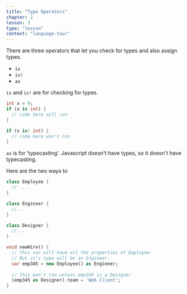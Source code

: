 ```yaml
---
title: "Type Operators"
chapter: 2
lesson: 3
type: "lesson"
context: "language-tour"
---
```


There are three operators that let you check for types and also assign types.

* `is`
* `is!`
* `as`


`is` and `is!` are for checking for types. 

```dart
int x = 9;
if (x is int) {
  // code here will run
}

if (x is! int) {
  // code here won't run
}
``` 

`as` is for 'typecasting'. Javascript doesn't have types, so it doesn't have typecasting. 

Here are the two ways to 

```dart
class Employee {
  // ... 
}

class Engineer {
  //...
}

class Designer {
  //...
}

void newHire() {
  // This var will have all the properties of Employee
  // But it's type will be an Engineer.
  var emp345 = new Employee() as Engineer;
  
  // This won't run unless emp345 is a Designer
  (emp345 as Designer).team = 'Web Client';
}
```
